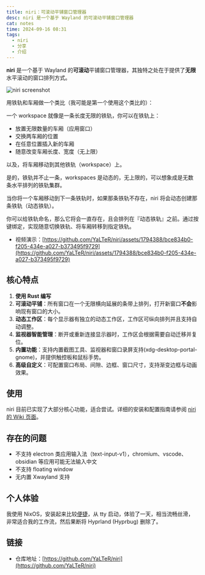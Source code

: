 ```yaml
---
title: niri：可滚动平铺窗口管理器
desc: niri 是一个基于 Wayland 的可滚动平铺窗口管理器
cat: notes
time: 2024-09-16 08:31
tags:
  - niri
  - 分享
  - 介绍
---
```


**niri** 是一个基于 Wayland 的**可滚动**平铺窗口管理器，其独特之处在于提供了**无限**水平滚动的窗口排列方式。

![niri screenshot](https://github.com/YaLTeR/niri/assets/1794388/52c799a1-77ec-455f-b4aa-f3236a144964)

用铁轨和车厢做一个类比（我可能是第一个使用这个类比的）：

一个 workspace 就像是一条长度无限的铁轨，你可以在铁轨上：

- 放置无限数量的车厢（应用窗口）
- 交换两车厢的位置
- 在任意位置插入新的车厢
- 随意改变车厢长度、宽度（无上限）

以及，将车厢移动到其他铁轨（workspace）上。

是的，铁轨并不止一条，workspaces 是动态的，无上限的，可以想象成是无数条水平排列的铁轨集群。

当你将一个车厢移动到下一条铁轨时，如果那条铁轨不存在，niri 将会动态创建那条铁轨（动态铁轨）。

你可以给铁轨命名，那么它将会一直存在，且会排列在『动态铁轨』之前。通过按键绑定，实现随意切换铁轨、将车厢转移到指定铁轨。

- 视频演示：[https://github.com/YaLTeR/niri/assets/1794388/bce834b0-f205-434e-a027-b373495f9729](https://github.com/YaLTeR/niri/assets/1794388/bce834b0-f205-434e-a027-b373495f9729)

## 核心特点

1. **使用 Rust 编写**
2. **可滚动平铺**：所有窗口在一个无限横向延展的条带上排列，打开新窗口**不会**影响现有窗口的大小。
3. **动态工作区**：每个显示器有独立的动态工作区，工作区可纵向排列并且支持自动调整。
4. **监视器智能管理**：断开或重新连接显示器时，工作区会根据需要自动迁移并复位。
5. **内置功能**：支持内置截图工具、监视器和窗口录屏支持(xdg-desktop-portal-gnome)，并提供触控板和鼠标手势。
6. **高级自定义**：可配置窗口布局、间隙、边框、窗口尺寸，支持渐变边框与动画效果。

## 使用

niri 目前已实现了大部分核心功能，适合尝试。详细的安装和配置指南请参阅 [niri 的 Wiki 页面](https://github.com/YaLTeR/niri/wiki/Getting-Started)。

## 存在的问题

- 不支持 electron 类应用输入法（text-input-v1），chromium、vscode、obsidian 等应用可能无法输入中文
- 不支持 floating window
- 无内置 Xwayland 支持

## 个人体验

我使用 NixOS，安装起来比较[便捷](https://github.com/sodiboo/niri-flake)，从 tty 启动，体验了一天，相当流畅丝滑，非常适合我的工作流，然后果断将 Hyprland (Hyprbug) 删除了。

## 链接

- 仓库地址：[https://github.com/YaLTeR/niri](https://github.com/YaLTeR/niri)
